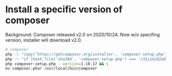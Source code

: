 # Install a specific version of composer

Background:
Composer released v2.0 on 2020/10/24. Now w/o specifing version, installer will download v2.0.

```sh
# composer
php -r "copy('https://getcomposer.org/installer', 'composer-setup.php');" && \
php -r "if (hash_file('sha384', 'composer-setup.php') === 'c31c1e292ad7be5f49291169c0ac8f683499edddcfd4e42232982d0fd193004208a58ff6f353fde0012d35fdd72bc394') { echo 'Installer verified'; } else { echo 'Installer corrupt'; unlink('composer-setup.php'); } echo PHP_EOL;" && \
php composer-setup.php --version=1.10.17 && \
mv composer.phar /usr/local/bin/composer
```
